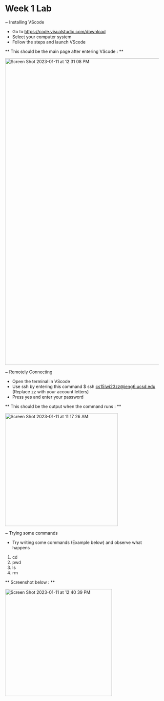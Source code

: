 # Week 1 Lab

~ Installing VScode
* Go to https://code.visualstudio.com/download
* Select your computer system
* Follow the steps and launch VScode

** This should be the main page after entering VScode : **

<img width="1003" alt="Screen Shot 2023-01-11 at 12 31 08 PM" src="https://user-images.githubusercontent.com/110417533/211911553-7a055386-c314-4c40-938d-045dd6ac9bbb.png">

~ Remotely Connecting
* Open the terminal in VScode 
* Use ssh by entering this command $ ssh cs15lwi23zz@ieng6.ucsd.edu (Replace zz with your account letters)
* Press yes and enter your password

** This should be the output when the command runs : **

<img width="369" alt="Screen Shot 2023-01-11 at 11 17 26 AM" src="https://user-images.githubusercontent.com/110417533/211912427-13b5d244-e905-4b04-9c28-a1df582c909d.png">

~ Trying some commands
* Try writing some commands (Example below) and observe what happens
1. cd
2. pwd
3. ls
4. rm

** Screenshot below : **

<img width="350" alt="Screen Shot 2023-01-11 at 12 40 39 PM" src="https://user-images.githubusercontent.com/110417533/211913279-ce4355bb-73d4-4200-9660-9cb5dea96b0f.png">
